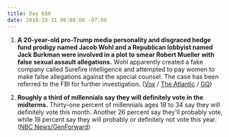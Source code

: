```yaml
---
title: Day 650
date: 2018-10-31 06:08:00 -07:00
---
```


1. **A 20-year-old pro-Trump media personality and disgraced hedge fund prodigy named Jacob Wohl and a Republican lobbyist named Jack Burkman were involved in a plot to smear Robert Mueller with false sexual assault allegations.** Wohl apparently created a fake company called Surefire Intelligence and attempted to pay women to make false allegations against the special counsel. The case has been referred to the FBI for further investigation. ([Vox](https://www.vox.com/2018/10/30/18044110/robert-mueller-jacob-wohl-jack-burkman-surefire) / [The Atlantic](https://www.theatlantic.com/politics/archive/2018/10/special-counsel-refers-scheme-targeting-mueller-to-fbi/574411/) / [GQ](https://www.gq.com/story/the-lasts-tweets-of-jacob-wohl))

2. **Roughly a third of millennials say they will definitely vote in the midterms.** Thirty-one percent of millennials ages 18 to 34 say they will definitely vote this month. Another 26 percent say they'll probably vote, while 19 percent say they will probably or definitely not vote this year. ([NBC News/GenForward](https://www.nbcnews.com/politics/politics-news/record-turnout-not-millennials-just-third-say-they-ll-vote-n926231))